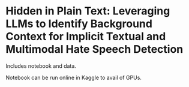 # Hidden in Plain Text: Leveraging LLMs to Identify Background Context for Implicit Textual and Multimodal Hate Speech Detection

Includes notebook and data.

Notebook can be run online in Kaggle to avail of GPUs.
